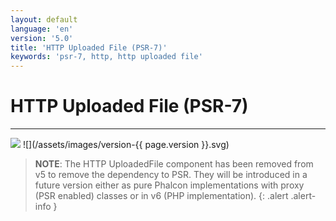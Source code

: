 ```yaml
---
layout: default
language: 'en'
version: '5.0'
title: 'HTTP Uploaded File (PSR-7)'
keywords: 'psr-7, http, http uploaded file'
---
```

# HTTP Uploaded File (PSR-7)
- - -
![](/assets/images/document-status-stable-success.svg) ![](/assets/images/version-{{ page.version }}.svg)

> **NOTE**: The HTTP UploadedFile component has been removed from v5 to remove the dependency to PSR. They will be introduced in a future version either as pure Phalcon implementations with proxy (PSR enabled) classes or in v6 (PHP implementation).
{: .alert .alert-info }
